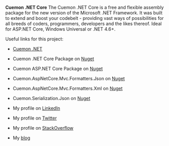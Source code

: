**Cuemon .NET Core**
The Cuemon .NET Core is a free and flexible assembly package for the new version of the Microsoft .NET Framework. It was built to extend and boost your codebelt - providing vast ways of possibilities for all breeds of coders, programmers, developers and the likes thereof. Ideal for ASP.NET Core, Windows Universal or .NET 4.6+.

Useful links for this project:

* [Cuemon .NET](http://www.cuemon.net/)
* Cuemon .NET Core Package on [Nuget](https://www.nuget.org/packages/Cuemon.Core.Package/)
* Cuemon ASP.NET Core Package on [Nuget](https://www.nuget.org/packages/Cuemon.AspNetCore.Package/)
* Cuemon.AspNetCore.Mvc.Formatters.Json on [Nuget](https://www.nuget.org/packages/Cuemon.AspNetCore.Mvc.Formatters.Json/)
* Cuemon.AspNetCore.Mvc.Formatters.Xml on [Nuget](https://www.nuget.org/packages/Cuemon.AspNetCore.Mvc.Formatters.Xml/)
* Cuemon.Serialization.Json on [Nuget](https://www.nuget.org/packages/Cuemon.Serialization.Json/)

* My profile on [LinkedIn](http://dk.linkedin.com/in/gimlichael)
* My profile on [Twitter](https://twitter.com/gimlichael)
* My profile on [StackOverflow](http://stackoverflow.com/users/175073/michael-mortensen)
* My [blog](http://www.cuemon.net/blog/)
